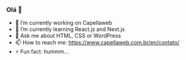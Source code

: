 ### Olá 👋

- 🔭 I’m currently working on Capellaweb
- 🌱 I’m currently learning React.js and Next.js
- 💬 Ask me about HTML, CSS or WordPress
- 📫 How to reach me: https://www.capellaweb.com.br/en/contato/
- ⚡ Fun fact: hummm...
